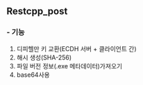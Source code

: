 ## Restcpp_post

### - 기능 

1. 디피헬만 키 교환(ECDH 서버 + 클라이언트 간)
2. 해시 생성(SHA-256)
3. 파일 버전 정보(.exe 메타데이터)가져오기
4. base64사용
